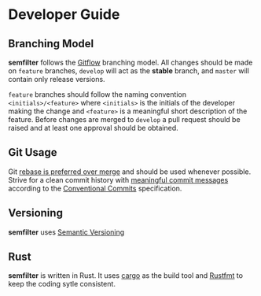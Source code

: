 Developer Guide
================
## Branching Model
**semfilter** follows the [Gitflow](https://www.atlassian.com/git/tutorials/comparing-workflows/gitflow-workflow) branching model. All changes should be made on `feature` branches, `develop` will act as the **stable** branch, and `master` will contain only release versions.

`feature` branches should follow the naming convention `<initials>/<feature>` where `<initials>` is the initials of the developer making the change and `<feature>` is a meaningful short description of the feature. Before changes are merged to `develop` a pull request should be raised and at least one approval should be obtained.

## Git Usage
Git [rebase is preferred over merge](https://www.atlassian.com/git/tutorials/merging-vs-rebasing) and should be used whenever possible. Strive for a clean commit history with [meaningful commit messages](https://chris.beams.io/posts/git-commit/) according to the [Conventional Commits](https://www.conventionalcommits.org/) specification.

## Versioning
**semfilter** uses [Semantic Versioning](https://semver.org/)

## Rust
**semfilter**  is written in Rust. It uses [cargo](https://doc.rust-lang.org/cargo/index.html) as the build tool and [Rustfmt](https://github.com/rust-lang/rustfmt) to keep the coding sytle consistent.